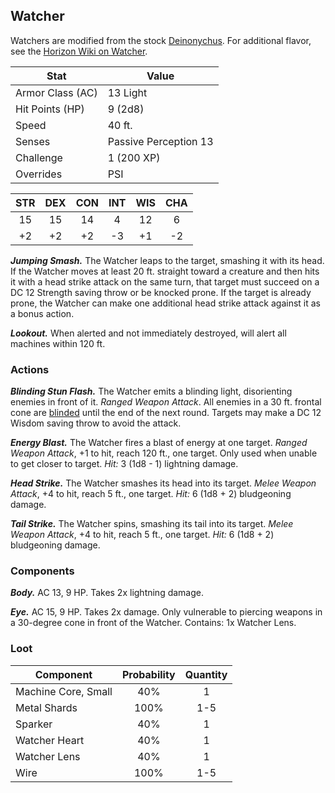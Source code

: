 <!-- +template machine watcher dnd5ecombat -->

## Watcher

Watchers are modified from the stock [Deinonychus](https://www.dndbeyond.com/monsters/deinonychus).
For additional flavor, see the [Horizon Wiki on Watcher](https://horizon.fandom.com/wiki/Watcher).

| Stat | Value |
| ---- | ----- |
| Armor Class (AC) | 13 Light |
| Hit Points (HP) | 9 (2d8) |
| Speed | 40 ft. |
| Senses | Passive Perception 13 |
| Challenge | 1 (200 XP) |
| Overrides | PSI |

| STR | DEX | CON | INT | WIS | CHA |
| :---: | :---: | :---: | :---: | :---: | :---: |
| 15 | 15 | 14 | 4 | 12 | 6 |
| +2 | +2 | +2 | -3 | +1 | -2 |

_**Jumping Smash.**_
The Watcher leaps to the target, smashing it with its head.
If the Watcher moves at least 20 ft. straight toward a creature and then hits it with a head strike attack on the same turn, that target must succeed on a DC 12 Strength saving throw or be knocked prone.
If the target is already prone, the Watcher can make one additional head strike attack against it as a bonus action.

_**Lookout.**_
When alerted and not immediately destroyed, will alert all machines within 120 ft.

### Actions

_**Blinding Stun Flash.**_
The Watcher emits a blinding light, disorienting enemies in front of it.
_Ranged Weapon Attack_.
All enemies in a 30 ft. frontal cone are [blinded](https://www.dndbeyond.com/compendium/rules/basic-rules/appendix-a-conditions#Blinded) until the end of the next round.
Targets may make a DC 12 Wisdom saving throw to avoid the attack.

_**Energy Blast.**_
The Watcher fires a blast of energy at one target.
_Ranged Weapon Attack_, +1 to hit, reach 120 ft., one target.
Only used when unable to get closer to target.
_Hit:_ 3 (1d8 - 1) lightning damage.

_**Head Strike.**_
The Watcher smashes its head into its target.
_Melee Weapon Attack_, +4 to hit, reach 5 ft., one target.
_Hit:_ 6 (1d8 + 2) bludgeoning damage.

_**Tail Strike.**_
The Watcher spins, smashing its tail into its target.
_Melee Weapon Attack_, +4 to hit, reach 5 ft., one target.
_Hit:_ 6 (1d8 + 2) bludgeoning damage.

### Components

_**Body.**_
AC 13, 9 HP.
Takes 2x lightning damage.

_**Eye.**_
AC 15, 9 HP.
Takes 2x damage.
Only vulnerable to piercing weapons in a 30-degree cone in front of the Watcher.
Contains: 1x Watcher Lens.

### Loot

| Component | Probability | Quantity |
| --- | :---: | :---: |
| Machine Core, Small | 40% | 1 |
| Metal Shards | 100% | 1-5 |
| Sparker | 40% | 1 |
| Watcher Heart | 40% | 1 |
| Watcher Lens | 40% | 1 |
| Wire | 100% | 1-5 |


<!-- -template machine watcher dnd5ecombat -->
